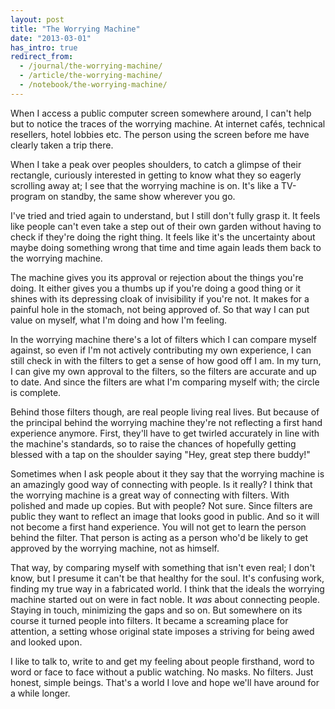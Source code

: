 ```yaml
---
layout: post
title: "The Worrying Machine"
date: "2013-03-01"
has_intro: true
redirect_from:
  - /journal/the-worrying-machine/
  - /article/the-worrying-machine/
  - /notebook/the-worrying-machine/
---
```


When I access a public computer screen somewhere around, I can't help but to notice the traces of the worrying machine. At internet cafés, technical resellers, hotel lobbies etc. The person using the screen before me have clearly taken a trip there.

When I take a peak over peoples shoulders, to catch a glimpse of their rectangle, curiously interested in getting to know what they so eagerly scrolling away at; I see that the worrying machine is on. It's like a TV-program on standby, the same show wherever you go.

I've tried and tried again to understand, but I still don't fully grasp it. It feels like people can't even take a step out of their own garden without having to check if they're doing the right thing. It feels like it's the uncertainty about maybe doing something wrong that time and time again leads them back to the worrying machine.

The machine gives you its approval or rejection about the things you're doing. It either gives you a thumbs up if you're doing a good thing or it shines with its depressing cloak of invisibility if you're not. It makes for a painful hole in the stomach, not being approved of. So that way I can put value on myself, what I'm doing and how I'm feeling.

In the worrying machine there's a lot of filters which I can compare myself against, so even if I'm not actively contributing my own experience, I can still check in with the filters to get a sense of how good off I am. In my turn, I can give my own approval to the filters, so the filters are accurate and up to date. And since the filters are what I'm comparing myself with; the circle is complete.

Behind those filters though, are real people living real lives. But because of the principal behind the worrying machine they're not reflecting a first hand experience anymore. First, they'll have to get twirled accurately in line with the machine's standards, so to raise the chances of hopefully getting blessed with a tap on the shoulder saying "Hey, great step there buddy!"

Sometimes when I ask people about it they say that the worrying machine is an amazingly good way of connecting with people. Is it really? I think that the worrying machine is a great way of connecting with filters. With polished and made up copies. But with people? Not sure. Since filters are public they want to reflect an image that looks good in public. And so it will not become a first hand experience. You will not get to learn the person behind the filter. That person is acting as a person who'd be likely to get approved by the worrying machine, not as himself.

That way, by comparing myself with something that isn't even real; I don't know, but I presume it can't be that healthy for the soul. It's confusing work, finding my true way in a fabricated world. I think that the ideals the worrying machine started out on were in fact noble. It *was* about connecting people. Staying in touch, minimizing the gaps and so on. But somewhere on its course it turned people into filters. It became a screaming place for attention, a setting whose original state imposes a striving for being awed and looked upon.

I like to talk to, write to and get my feeling about people firsthand, word to word or face to face without a public watching. No masks. No filters. Just honest, simple beings. That's a world I love and hope we'll have around for a while longer.

